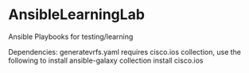 # AnsibleLearningLab
Ansible Playbooks for testing/learning



Dependencies:
generatevrfs.yaml requires cisco.ios collection, use the following to install
ansible-galaxy collection install cisco.ios

